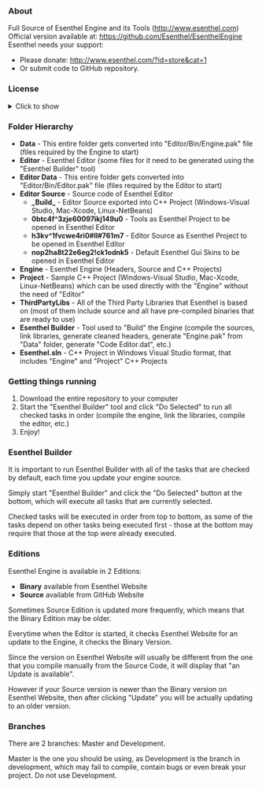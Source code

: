 ### About
Full Source of Esenthel Engine and its Tools (http://www.esenthel.com)<br/>
Official version available at: https://github.com/Esenthel/EsenthelEngine<br/>
Esenthel needs your support:
* Please donate: http://www.esenthel.com/?id=store&cat=1
* Or submit code to GitHub repository.


### License
<details><summary>Click to show</summary>

```
COPYRIGHT
Esenthel Engine created by Grzegorz Slazinski, all rights reserved.

ABOUT
Esenthel Engine was created mainly for purpose of making games, however it is perfectly suited for making
regular applications as well.
This License is non-exclusive, worldwide and royalty-free - you don't have to share the income that you make
from your games/apps made with Esenthel Engine.
You can create unlimited number of games/apps using Esenthel Engine.

LIMITATIONS
Esenthel Engine code/algorithms/designs may NOT be used for development/improvement of other Game Engines.
You may NOT browse Esenthel Engine source code if you work on improving other Game Engines, in that case
you may only compile it with the included tool and work with the compiled binary version of Esenthel Engine.

Esenthel Engine may NOT be used for - the purpose of/promoting/advertising/selling/assisting in/research/
development/production/improvement of: terrorism, illegal drugs, smoking, stealing, piracy, gambling, extortion,
fraud, spam, bullying, harming life (people and animals), polluting environment.

You may NOT resell or sub-license the source code to any third-party.
You may NOT claim that you wrote the source code.
You may NOT remove any copyright messages and this License text from the source code.
Esenthel source code is not sold to you, it is licensed to you, Esenthel Creators remain as its copyright owners.

If you submit any code to Esenthel Engine developers (for example bug fixes or improvements to the Engine) then
you agree that: Esenthel Engine developers have the right to use that code without any restrictions and without
paying you any fees/royalties for usage of that code. For example Esenthel Engine developers can modify that code
and incorporate it into the Engine, which then they can license to any third-party (which may include providing
source code access to the Engine, including codes submitted by you). In such case Esenthel Engine developers
do not owe you any payment for usage of that code.

Esenthel Engine authors are allowed to publicly share that you are using Esenthel Engine,
include your organization's logo in the information, and share your application's screenshots and videos
(including trailers, teasers, and gameplay).

TERMINATION
If you violate any terms of this agreement, or you are rude to/insult/harass Esenthel Engine authors or their
family, or you spread false information about the Engine or its authors, or you engage in any patent litigation
against Engine authors, then this License and access to Engine files will be terminated.

NO WARRANTY
This License does not include support or warranty of any kind - This software is provided 'as-is',
without any express or implied warranty. In no event will the authors be held liable
for any damages arising from the use of this software.

THIRD PARTY LIBRARIES
Esenthel Engine uses many third-party libraries located in "ThirdPartyLibs" folder, majority are completely
free to use, except the following which have some requirements:
Nvidia PhysX - it's free however it has some requirements, please read its license carefully.
Fraunhofer FDK AAC Sound Codec - please read its license carefully, it uses patented technology,
do not use the AAC sound codec unless you have a patent license.
Thank you to all of the third-party library developers!
```
</details>


### Folder Hierarchy

* **Data** - This entire folder gets converted into "Editor/Bin/Engine.pak" file (files required by the Engine to start)
* **Editor** - Esenthel Editor (some files for it need to be generated using the "Esenthel Builder" tool)
* **Editor Data** - This entire folder gets converted into "Editor/Bin/Editor.pak" file (files required by the Editor to start)
* **Editor Source** - Source code of Esenthel Editor
   * **\_Build\_** - Editor Source exported into C++ Project (Windows-Visual Studio, Mac-Xcode, Linux-NetBeans)
   * **0btc4f^3zje60097ikj149u0** - Tools as Esenthel Project to be opened in Esenthel Editor
   * **h3kv^1fvcwe4ri0#ll#761m7** - Editor Source as Esenthel Project to be opened in Esenthel Editor
   * **nop2ha8t22e6eg2!ck1odnk5** - Default Esenthel Gui Skins to be opened in Esenthel Editor
* **Engine** - Esenthel Engine (Headers, Source and C++ Projects)
* **Project** - Sample C++ Project (Windows-Visual Studio, Mac-Xcode, Linux-NetBeans) which can be used directly with the "Engine" without the need of "Editor"
* **ThirdPartyLibs** - All of the Third Party Libraries that Esenthel is based on (most of them include source and all have pre-compiled binaries that are ready to use)
* **Esenthel Builder** - Tool used to "Build" the Engine (compile the sources, link libraries, generate cleaned headers, generate "Engine.pak" from "Data" folder, generate "Code Editor.dat", etc.)
* **Esenthel.sln** - C++ Project in Windows Visual Studio format, that includes "Engine" and "Project" C++ Projects


### Getting things running
1. Download the entire repository to your computer
2. Start the "Esenthel Builder" tool and click "Do Selected" to run all checked tasks in order (compile the engine, link the libraries, compile the editor, etc.)
3. Enjoy!


### Esenthel Builder
It is important to run Esenthel Builder with all of the tasks that are checked by default, each time you update your engine source.

Simply start "Esenthel Builder" and click the "Do Selected" button at the bottom, which will execute all tasks that are currently selected.

Checked tasks will be executed in order from top to bottom, as some of the tasks depend on other tasks being executed first - those at the bottom may require that those at the top were already executed.


### Editions
Esenthel Engine is available in 2 Editions:
* **Binary** available from Esenthel Website
* **Source** available from GitHub Website

Sometimes Source Edition is updated more frequently, which means that the Binary Edition may be older.

Everytime when the Editor is started, it checks Esenthel Website for an update to the Engine, it checks the Binary Version.

Since the version on Esenthel Website will usually be different from the one that you compile manually from the Source Code, it will display that "an Update is available".

However if your Source version is newer than the Binary version on Esenthel Website, then after clicking "Update" you will be actually updating to an older version.

                                                                                                                                                                         
### Branches
There are 2 branches: Master and Development.

Master is the one you should be using, as Development is the branch in development, which may fail to compile, contain bugs or even break your project.
Do not use Development.
